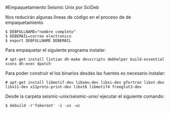 #Empaquetamiento Seismic Unix por SciDeb

Nos reducirán algunas líneas de código en el proceso de de empaquetamiento
```
$ DEBFULLNAME="nombre completo"
$ DEBEMAIL=correo electronico
$ export DEBFULLNAME DEBEMAIL
```
Para empaquetar el siguiente programa instalar:
```
# apt-get install lintian dh-make devscripts debhelper build-essential scons dh-exec dpatch
```
Para poder construir el los binarios desdes las fuentes es necesario instalar:
```
# apt-get install libmotif-dev libxmu-dev libxi-dev gfortran libxt-dev libx11-dev x11proto-print-dev libxt6 libmotif4 freeglut3-dev
```
Desde la carpeta seismic-unix/seismic-unix/ ejecutar el siguiente comando:
```
$ debuild -r'fakeroot' -i -us -uc
```
